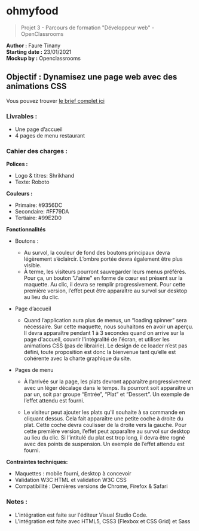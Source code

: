 # ohmyfood </br>
> Projet 3 - Parcours de formation "Développeur web" - OpenClassrooms </br>

**Author :** Faure Tinany </br>
**Starting date :** 23/01/2021 </br>
**Mockup by :** Openclassrooms
## Objectif : Dynamisez une page web avec des animations CSS </br>

Vous pouvez trouver <a href="https://s3-eu-west-1.amazonaws.com/course.oc-static.com/projects/DW_P3/Brief%20cre%CC%81atif%20-%20Ohmyfood!.pdf">le brief complet ici</a>

### Livrables : </br>

- Une page d’accueil
- 4 pages de menu restaurant

### Cahier des charges : </br>

**Polices :**

- Logo & titres: Shrikhand
- Texte: Roboto

**Couleurs :**

- Primaire: #9356DC
- Secondaire: #FF79DA
- Tertiaire: #99E2D0

**Fonctionnalités**

- Boutons : </br>

  - Au survol, la couleur de fond des boutons principaux devra légèrement s’éclaircir.
    L’ombre portée devra également être plus visible.
  - À terme, les visiteurs pourront sauvegarder leurs menus préférés. Pour ça, un
    bouton "J’aime" en forme de cœur est présent sur la maquette. Au clic, il devra se
    remplir progressivement. Pour cette première version, l’effet peut être apparaître au
    survol sur desktop au lieu du clic.
    
- Page d’accueil </br>

  - Quand l’application aura plus de menus, un “loading spinner” sera nécessaire. Sur
    cette maquette, nous souhaitons en avoir un aperçu. Il devra apparaître pendant 1 à
    3 secondes quand on arrive sur la page d'accueil, couvrir l'intégralité de l'écran, et
    utiliser les animations CSS (pas de librairie). Le design de ce loader n’est pas défini,
    toute proposition est donc la bienvenue tant qu’elle est cohérente avec la charte
    graphique du site.
    
- Pages de menu </br>

  - À l’arrivée sur la page, les plats devront apparaître progressivement avec un léger
    décalage dans le temps. Ils pourront soit apparaître un par un, soit par groupe
    “Entrée”, “Plat” et “Dessert”. Un exemple de l’effet attendu est fourni.
    
  - Le visiteur peut ajouter les plats qu'il souhaite à sa commande en cliquant dessus.
    Cela fait apparaître une petite coche à droite du plat. Cette coche devra coulisser de
    la droite vers la gauche. Pour cette première version, l’effet peut apparaître au survol
    sur desktop au lieu du clic. Si l’intitulé du plat est trop long, il devra être rogné avec
    des points de suspension. Un exemple de l’effet attendu est fourni.

**Contraintes techniques:**

- Maquettes : mobile fourni, desktop à concevoir
- Validation W3C HTML et validation W3C CSS 
- Compatibilité : Dernières versions de Chrome, Firefox & Safari

### Notes : </br>

- L'intégration est faite sur l'éditeur Visual Studio Code.
- L'intégration est faite avec HTML5, CSS3 (Flexbox et CSS Grid) et Sass
